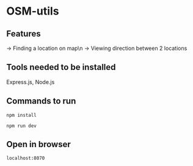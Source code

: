 # OSM-utils
## Features
-> Finding a location on map\n
-> Viewing direction between 2 locations

## Tools needed to be installed
Express.js, Node.js

## Commands to run
```
npm install
```
```
npm run dev
```
## Open in browser
```
localhost:8070
```


